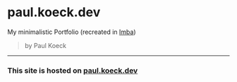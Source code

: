 # paul.koeck.dev

My minimalistic Portfolio (recreated in [Imba](https://imba.io/))

> by Paul Koeck

---

### This site is hosted on [paul.koeck.dev](https://paul.koeck.dev)
